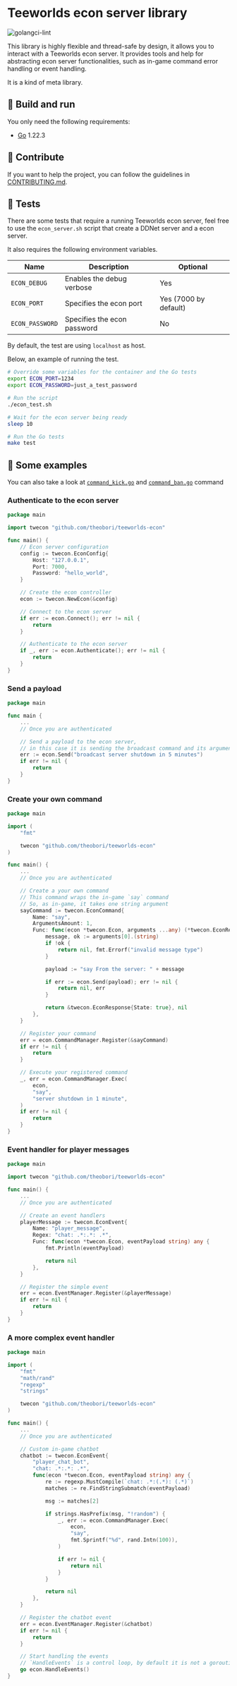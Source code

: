 # Teeworlds econ server library

![golangci-lint](https://github.com/theobori/teeworlds-econ/actions/workflows/lint.yml/badge.svg)

This library is highly flexible and thread-safe by design, it allows you to interact with a Teeworlds econ server. It provides tools and help for abstracting econ server functionalities, such as in-game command error handling or event handling.

It is a kind of meta library.

## 📖 Build and run

You only need the following requirements:

- [Go](https://golang.org/doc/install) 1.22.3

## 🤝 Contribute

If you want to help the project, you can follow the guidelines in [CONTRIBUTING.md](./CONTRIBUTING.md).

## 🧪 Tests

There are some tests that require a running Teeworlds econ server, feel free to use the `econ_server.sh` script that create a DDNet server and a econ server.

It also requires the following environment variables.

| Name | Description | Optional
| - | - | - |
`ECON_DEBUG` | Enables the debug verbose | Yes
`ECON_PORT` | Specifies the econ port | Yes (7000 by default)
`ECON_PASSWORD` | Specifies the econ password | No

By default, the test are using `localhost` as host.

Below, an example of running the test.

```bash
# Override some variables for the container and the Go tests
export ECON_PORT=1234
export ECON_PASSWORD=just_a_test_password

# Run the script
./econ_test.sh

# Wait for the econ server being ready
sleep 10

# Run the Go tests
make test
```

## 📎 Some examples

You can also take a look at [`command_kick.go`](./command_kick.go) and [`command_ban.go`](./command_ban.go) command

### Authenticate to the econ server

```go
package main

import twecon "github.com/theobori/teeworlds-econ"

func main() {
    // Econ server configuration
    config := twecon.EconConfig{
        Host: "127.0.0.1",
        Port: 7000,
        Password: "hello_world",
    }

    // Create the econ controller
    econ := twecon.NewEcon(&config)

    // Connect to the econ server
    if err := econ.Connect(); err != nil {
        return
    }

    // Authenticate to the econ server
    if _, err := econ.Authenticate(); err != nil {
        return
    }
}
```

### Send a payload

```go
package main

func main {
    ...
    // Once you are authenticated

    // Send a payload to the econ server,
	// in this case it is sending the broadcast command and its argument
	err := econ.Send("broadcast server shutdown in 5 minutes")
	if err != nil {
		return
	}
}
```

### Create your own command

```go
package main

import (
	"fmt"

	twecon "github.com/theobori/teeworlds-econ"
)

func main() {
    ...
    // Once you are authenticated

    // Create a your own command
    // This command wraps the in-game `say` command
    // So, as in-game, it takes one string argument
	sayCommand := twecon.EconCommand{
		Name: "say",
		ArgumentsAmount: 1,
		Func: func(econ *twecon.Econ, arguments ...any) (*twecon.EconResponse, error) {
			message, ok := arguments[0].(string)
			if !ok {
				return nil, fmt.Errorf("invalid message type")
			}

			payload := "say From the server: " + message

			if err := econ.Send(payload); err != nil {
				return nil, err
			}

			return &twecon.EconResponse{State: true}, nil
		},
	}

	// Register your command
	err = econ.CommandManager.Register(&sayCommand)
	if err != nil {
		return
	}

	// Execute your registered command
	_, err = econ.CommandManager.Exec(
		econ,
		"say",
		"server shutdown in 1 minute",
	)
	if err != nil {
		return
	}
}
```

### Event handler for player messages

```go
package main

import twecon "github.com/theobori/teeworlds-econ"

func main() {
    ...
    // Once you are authenticated

    // Create an event handlers
	playerMessage := twecon.EconEvent{
		Name: "player_message",
		Regex: "chat: .*:.*: .*",
		Func: func(econ *twecon.Econ, eventPayload string) any {
			fmt.Println(eventPayload)

			return nil
		},
	}

	// Register the simple event
	err = econ.EventManager.Register(&playerMessage)
	if err != nil {
		return
	}
}
```

### A more complex event handler

```go
package main

import (
	"fmt"
	"math/rand"
	"regexp"
	"strings"

	twecon "github.com/theobori/teeworlds-econ"
)

func main() {
    ...
    // Once you are authenticated

    // Custom in-game chatbot
	chatbot := twecon.EconEvent{
		"player_chat_bot",
		"chat: .*:.*: .*",
		func(econ *twecon.Econ, eventPayload string) any {
			re := regexp.MustCompile(`chat: .*:(.*): (.*)`)
			matches := re.FindStringSubmatch(eventPayload)

			msg := matches[2]

			if strings.HasPrefix(msg, "!random") {
				_, err := econ.CommandManager.Exec(
					econ,
					"say",
					fmt.Sprintf("%d", rand.Intn(100)),
				)

				if err != nil {
					return nil
				}
			}

			return nil
		},
	}

	// Register the chatbot event
	err = econ.EventManager.Register(&chatbot)
	if err != nil {
		return
	}

    // Start handling the events
	// `HandleEvents` is a control loop, by default it is not a goroutine
	go econ.HandleEvents()
}
```
